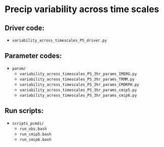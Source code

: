 # Precip variability across time scales

## Driver code:
- `variability_across_timescales_PS_driver.py`

## Parameter codes:
- `param/`
  - `variability_across_timescales_PS_3hr_params_IMERG.py`
  - `variability_across_timescales_PS_3hr_params_TRMM.py`
  - `variability_across_timescales_PS_3hr_params_CMORPH.py`
  - `variability_across_timescales_PS_3hr_params_cmip5.py`
  - `variability_across_timescales_PS_3hr_params_cmip6.py`

## Run scripts:
- `scripts_pcmdi/`
  - `run_obs.bash`
  - `run_cmip5.bash`
  - `run_cmip6.bash`
